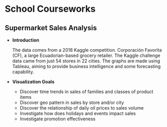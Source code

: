 # School Courseworks

## Supermarket Sales Analysis
* **Introduction**

  The data comes from a 2018 Kaggle competition. Corporación Favorita (CF), a large Ecuadorian-based grocery retailer. The     Kaggle challenge data came from just 54 stores in 22 cities. The graphs are made using Tableau, aiming to provide business intelligence and some forecasting capability.

* **Visualization Goals**
  * Discover time trends in sales of families and classes of product items
  * Discover geo pattern in sales by store and/or city
  * Discover the relationship of daily oil prices to sales volume
  * Investigate how does holidays and events impact sales
   * Investigate promotion effectiveness
